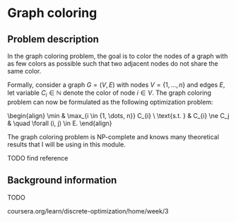 # Graph coloring

## Problem description
In the graph coloring problem, the goal is to color the nodes of a graph with as few colors as possible such that two adjacent nodes do not share the same color.

Formally, consider a graph $G=(V,E)$ with nodes $V=\{1, \dots, n\}$ and edges $E$, let variable $C_i \in \mathbb{N}$ denote the color of node $i \in V$.
The graph coloring problem can now be formulated as the following optimization problem:

\begin{align}
    \min & \max_{i \in \{1, \dots, n\}} C_{i} \\
    \text{s.t. } & C_{i} \ne C_j & \quad \forall (i, j) \in E. 
\end{align}

The graph coloring problem is NP-complete and knows many theoretical results that I will be using in this module.

TODO find reference


## Background information

TODO

coursera.org/learn/discrete-optimization/home/week/3
